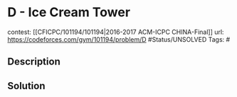 # D - Ice Cream Tower

contest: [[CFICPC/101194/101194|2016-2017 ACM-ICPC CHINA-Final]]
url: https://codeforces.com/gym/101194/problem/D
#Status/UNSOLVED
Tags: #

## Description

## Solution

